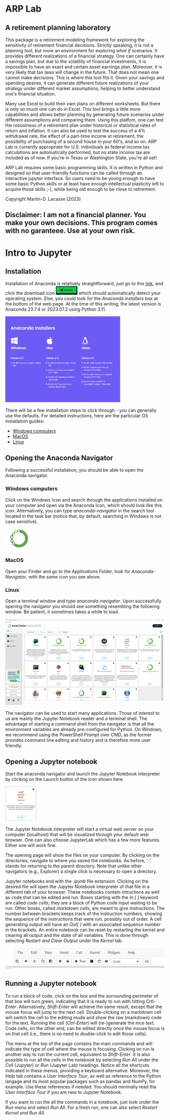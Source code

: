 # ARP Lab
## A retirement planning laboratory

This package is a retirement modeling framework for exploring the sensitivity of retirement financial decisions. Strictly speaking, it is not a planning tool, but more an environment for exploring *what if* scenarios. It provides different realizations of a financial strategy. One can certainly have a savings plan, but due to the volatility of financial investments, it is impossible to have an exact and certain asset earnings plan. Moreover, it is very likely that tax laws will change in the future. That does not mean one cannot make decisions. This is where this tool fits it. Given your savings and spending desires, it can generate different future realizations of your strategy under different market assumptions, helping to better understand one's financial situation.

Many use Excel to build their own plans on different worksheets. But there is only so much one can do in Excel. This tool brings a little more capabilities and allows better planning by generating future scenarios under different assumptions and comparing them. Using this platfom, one can test the robustness of a retirement plan under historical or statistical rates of return and inflation. It can also be used to test the success of a 4% withdrawal rate, the effect of a part-time income at retirement, the possibility of purchasing of a second house in your 60's, and so on. ARP Lab is currently appropriate for U.S. individuals as federal income tax calculations are automatically performed, but no state income tax are included as of now. If you're in Texas or Washington State, you're all set!

ARP Lab requires some basic programming skills. It is written in Python and designed so that user-friendly functions can be called through an interactive jupyter interface. So users need to be young enough to have some basic Python skills or at least have enough intellectual plasticity left to acquire those skills ;-), while being old enough to be close to retirement. 

Copyright Martin-D. Lacasse (2023)

Disclaimer: I am not a financial planner. You make your own decisions. This program comes with no garanteee. Use at your own risk.
---------------------------------------------------------------------------------------------------------------------------------

# Intro to Jupyter
## Installation
Installation of Anaconda is relatively straightforward, just go to this [link](http://anaconda.com/), and click the download icon
![Download](images/Picture1.png)
which should automatically detect your operating system. Else, you could look for the _Anaconda installers_ box at the bottom of the web page. At the time of this writing, the latest version is Anaconda 23.7.4 or 2023.07.2 using Python 3.11.

![Anaconda Installers](images/Picture2.png)

There will be a few installation steps to click through - you can generally use the defaults. For detailed instructions, here are the particular OS installation guides:

- [Windows computers](https://docs.anaconda.com/free/anaconda/install/windows/)
- [MacOS](https://docs.anaconda.com/free/anaconda/install/mac-os/)
- [Linux](https://docs.anaconda.com/free/anaconda/install/linux/)

## Opening the Anaconda Navigator

Following a successful installation, you should be able to open the Anaconda navigator.

### Windows computers

Click on the Windows Icon and search through the applications installed on your computer and open via the Anaconda Icon, which should look like this icon. Alternatively, you can type *anaconda-navigator* in the search tool located in the task bar (notice that, by default, searching in Windows is not case sensitive).

![Anaconda](images/Picture4.png)

### MacOS

Open your Finder and go to the *Applications* Folder, look for *Anaconda-Navigator*, with the same icon you see above.

### Linux

Open a terminal window and type *anaconda-navigator*.
Upon successfully opening the navigator you should see something resembling the following window. Be patient, it sometimes takes a while to load.

![Navigator](images/Picture5.png)

The navigator can be used to start many applications. Those of interest to us are mainly the Jupyter Notebook reader and a terminal shell. The advantage of starting a command shell from the navigator is that all the environment variables are already pre-configured for Python. On Windows, we recommend using the PowerShell Prompt over CMD, as the former provides command line editing and history and is therefore more user friendly.

## Opening a Jupyter notebook

Start the anaconda navigator and launch the Jupyter Notebook interpreter by clicking on the Launch button of the icon shown here.

![Notebook](images/Picture6.png)

The Jupyter Notebook interpreter will start a virtual web server on your computer (localhost) that will be visualized through your default web browser. One can also choose JupyterLab which has a few more features. Either one will work fine.

The opening page will show the files on your computer. By clicking on the directories, navigate to where you saved the notebooks. As before, '..' stands for returning to the parent directory. Note that unlike other navigators (e.g., Explorer) a single click is necessary to open a directory.

Jupyter notebooks end with the *.ipynb* file extension. Clicking on the desired file will open the Jupyter Notebook interpreter of that file in a different tab of your browser. These notebooks contain intructions as well as code that can be edited and run. Boxes starting with the *In [  ]* keyword are called *code cells*; they are a block of Python code input waiting to be run. Other boxes, called *markdown cells*, are meant to give instructions. The number between brackets keeps track of the instruction numbers, showing the sequence of the instructions that were run, possibly out of order. A cell generating output will have an *Out[  ]* with an associated sequence number in the brackets. An entire notebook can be reset by restarting the kernel and clearing all output and the state of all variables. This is done through selecting *Restart and Clear Output* under the *Kernel* tab.

![Header](images/Picture7.png)

## Running a Jupyter notebook

To run a block of code, click on the box and the surrounding perimeter of that box will turn green, indicating that it is ready to run with hitting *Crtl-Enter*. Alternatively, *Shift-Enter* will achieve the same result, except that the mouse focus will jump to the next cell. Double-clicking on a markdown cell will switch the cell to the editing mode and show the raw (markdown) code for the text. Running the cell (*Ctrl-Enter*) will (re-)generate the nice text. Code cells, on the other end, can be edited directly once the mouse focus is on that cell (i.e., there is no need to double-click to edit those cells).

The menu at the top of the page contains the main commands and will indicate the type of cell where the mouse is focusing. Clicking on run is another way to run the current cell, equivalent to *Shift-Enter*. It is also possible to run all the cells in the notebook by selecting *Run All* under the *Cell* (Jupyter) or *Run* (Jupyter Lab) headings. Notice all the shortcuts indicated in these menus, providing a keyboard alternative. Moreover, the *Help* tab contains a *User Interface Tour*, as well as reference to the Python langage and its most popular packages such as pandas and NumPy, for example. Use these references if needed. You should minimally read the *User Interface Tour* if you are new to Jupyter Notebook.

If you want to run the all the commands in a notebook, just look under the *Run* menu and select *Run All*. For a fresh run, one can also select *Restart Kernel and Run All*.
